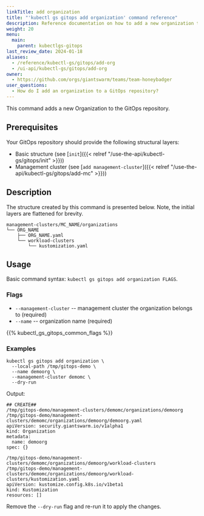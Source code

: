 ```yaml
---
linkTitle: add organization
title: "'kubectl gs gitops add organization' command reference"
description: Reference documentation on how to add a new organization to a GitOps repository.
weight: 20
menu:
  main:
    parent: kubectlgs-gitops
last_review_date: 2024-01-18
aliases:
  - /reference/kubectl-gs/gitops/add-org
  - /ui-api/kubectl-gs/gitops/add-org
owner:
  - https://github.com/orgs/giantswarm/teams/team-honeybadger
user_questions:
  - How do I add an organization to a GitOps repository?
---
```


This command adds a new Organization to the GitOps repository.

## Prerequisites

Your GitOps repository should provide the following structural layers:

- Basic structure (see [`init`]({{< relref "/use-the-api/kubectl-gs/gitops/init" >}}))
- Management cluster (see [`add management-cluster`]({{< relref "/use-the-api/kubectl-gs/gitops/add-mc" >}}))

## Description

The structure created by this command is presented below. Note, the initial layers are flattened for brevity.

```nohighlight
management-clusters/MC_NAME/organizations
└── ORG_NAME
    ├── ORG_NAME.yaml
    └── workload-clusters
        └── kustomization.yaml
```

## Usage

Basic command syntax: `kubectl gs gitops add organization FLAGS`.

### Flags

- `--management-cluster` -- management cluster the organization belongs to (required)
- `--name` -- organization name (required)

{{% kubectl_gs_gitops_common_flags %}}

### Examples

```nohighlight
kubectl gs gitops add organization \
  --local-path /tmp/gitops-demo \
  --name demoorg \
  --management-cluster demomc \
  --dry-run
```

Output:

```nohighlight
## CREATE##
/tmp/gitops-demo/management-clusters/demomc/organizations/demoorg
/tmp/gitops-demo/management-clusters/demomc/organizations/demoorg/demoorg.yaml
apiVersion: security.giantswarm.io/v1alpha1
kind: Organization
metadata:
  name: demoorg
spec: {}

/tmp/gitops-demo/management-clusters/demomc/organizations/demoorg/workload-clusters
/tmp/gitops-demo/management-clusters/demomc/organizations/demoorg/workload-clusters/kustomization.yaml
apiVersion: kustomize.config.k8s.io/v1beta1
kind: Kustomization
resources: []
```

Remove the `--dry-run` flag and re-run it to apply the changes.
